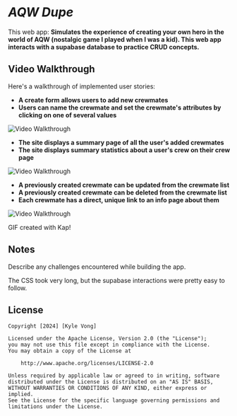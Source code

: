 # *AQW Dupe*

This web app: **Simulates the experience of creating your own hero in the world of AQW (nostalgic game I played when I was a kid). This web app interacts with a supabase database to practice CRUD concepts.**

## Video Walkthrough

Here's a walkthrough of implemented user stories:

 - **A create form allows users to add new crewmates**
 - **Users can name the crewmate and set the crewmate's attributes by clicking on one of several values**
<img src='https://i.imgur.com/o2AJbX5.gif' title='Video Walkthrough' width='' alt='Video Walkthrough' />

- **The site displays a summary page of all the user's added crewmates**
- **The site displays summary statistics about a user's crew on their crew page** 
<img src='https://i.imgur.com/BInJJKX.gif' title='Video Walkthrough' width='' alt='Video Walkthrough' />

- **A previously created crewmate can be updated from the crewmate list**
- **A previously created crewmate can be deleted from the crewmate list**
- **Each crewmate has a direct, unique link to an info page about them**
<img src='https://i.imgur.com/WAW37V9.gif' title='Video Walkthrough' width='' alt='Video Walkthrough' />


<!-- Replace this with whatever GIF tool you used! -->
GIF created with Kap!  
<!-- Recommended tools:
[Kap](https://getkap.co/) for macOS
[ScreenToGif](https://www.screentogif.com/) for Windows
[peek](https://github.com/phw/peek) for Linux. -->

## Notes

Describe any challenges encountered while building the app.

The CSS took very long, but the supabase interactions were pretty easy to follow.

## License

    Copyright [2024] [Kyle Vong]

    Licensed under the Apache License, Version 2.0 (the "License");
    you may not use this file except in compliance with the License.
    You may obtain a copy of the License at

        http://www.apache.org/licenses/LICENSE-2.0

    Unless required by applicable law or agreed to in writing, software
    distributed under the License is distributed on an "AS IS" BASIS,
    WITHOUT WARRANTIES OR CONDITIONS OF ANY KIND, either express or implied.
    See the License for the specific language governing permissions and
    limitations under the License.

